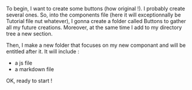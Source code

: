 To begin, I want to create some buttons (how original !). I probably create several ones. So, into the components file (here it will exceptionnally be Tutorial file nut whatever), I gonna create a folder called Buttons to gather all my future creations. Moreover, at the same time I add to my directory tree a new section.

Then, I make a new folder that focuses on my new componant and will be entitled after it. It will include : 
- a js file
- a markdown file

OK, ready to start !